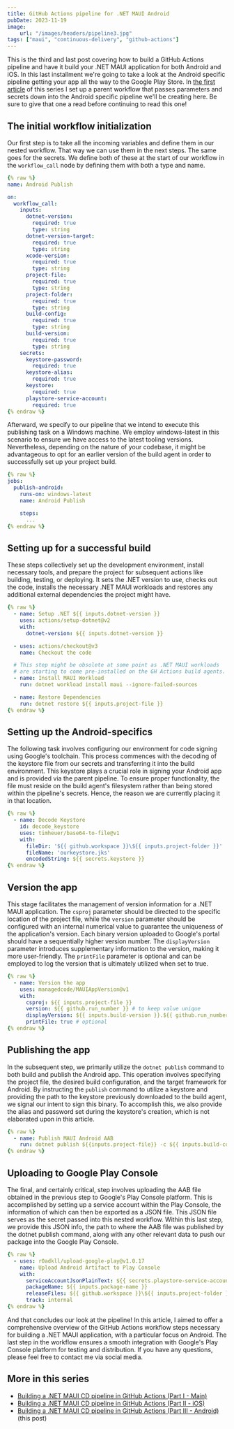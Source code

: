 ```yaml
---
title: GitHub Actions pipeline for .NET MAUI Android
pubDate: 2023-11-19
image:
    url: "/images/headers/pipeline3.jpg"
tags: ["maui", "continuous-delivery", "github-actions"]
---
```


This is the third and last post covering how to build a GitHub Actions pipeline and have it build your .NET MAUI application for both Android and iOS. In this last installment we're going to take a look at the Android specific pipeline getting your app all the way to the Google Play Store. In [the first article](https://www.thewissen.io/making-maui-cd-pipeline/) of this series I set up a parent workflow that passes parameters and secrets down into the Android specific pipeline we'll be creating here. Be sure to give that one a read before continuing to read this one!

## The initial workflow initialization
Our first step is to take all the incoming variables and define them in our nested workflow. That way we can use them in the next steps. The same goes for the secrets. We define both of these at the start of our workflow in the `workflow_call` node by defining them with both a type and name.

```yaml
{% raw %}
name: Android Publish

on:
  workflow_call:
    inputs:
      dotnet-version:
        required: true
        type: string
      dotnet-version-target:
        required: true
        type: string
      xcode-version:
        required: true
        type: string
      project-file:
        required: true
        type: string
      project-folder:
        required: true
        type: string
      build-config:
        required: true
        type: string
      build-version:
        required: true
        type: string
    secrets:      
      keystore-password:
        required: true
      keystore-alias:
        required: true
      keystore:
        required: true
      playstore-service-account:
        required: true
{% endraw %}
```

Afterward, we specify to our pipeline that we intend to execute this publishing task on a Windows machine. We employ windows-latest in this scenario to ensure we have access to the latest tooling versions. Nevertheless, depending on the nature of your codebase, it might be advantageous to opt for an earlier version of the build agent in order to successfully set up your project build.

```yaml
{% raw %}
jobs:
  publish-android:
    runs-on: windows-latest
    name: Android Publish

    steps:
      ...
{% endraw %}
```

## Setting up for a successful build

These steps collectively set up the development environment, install necessary tools, and prepare the project for subsequent actions like building, testing, or deploying. It sets the .NET version to use, checks out the code, installs the necessary .NET MAUI workloads and restores any additional external dependencies the project might have.

```yaml
{% raw %}
  - name: Setup .NET ${{ inputs.dotnet-version }}
    uses: actions/setup-dotnet@v2
    with:
      dotnet-version: ${{ inputs.dotnet-version }}

  - uses: actions/checkout@v3
    name: Checkout the code

  # This step might be obsolete at some point as .NET MAUI workloads 
  # are starting to come pre-installed on the GH Actions build agents.
  - name: Install MAUI Workload
    run: dotnet workload install maui --ignore-failed-sources

  - name: Restore Dependencies
    run: dotnet restore ${{ inputs.project-file }}
{% endraw %}
```

## Setting up the Android-specifics

The following task involves configuring our environment for code signing using Google's toolchain. This process commences with the decoding of the keystore file from our secrets and transferring it into the build environment. This keystore plays a crucial role in signing your Android app and is provided via the parent pipeline. To ensure proper functionality, the file must reside on the build agent's filesystem rather than being stored within the pipeline's secrets. Hence, the reason we are currently placing it in that location.

```yaml
{% raw %}
  - name: Decode Keystore
    id: decode_keystore
    uses: timheuer/base64-to-file@v1
    with:
      fileDir: '${{ github.workspace }}\${{ inputs.project-folder }}'
      fileName: 'ourkeystore.jks'
      encodedString: ${{ secrets.keystore }}
{% endraw %}
```

## Version the app

This stage facilitates the management of version information for a .NET MAUI application. The `csproj` parameter should be directed to the specific location of the project file, while the `version` parameter should be configured with an internal numerical value to guarantee the uniqueness of the application's version. Each binary version uploaded to Google's portal should have a sequentially higher version number. The `displayVersion` parameter introduces supplementary information to the version, making it more user-friendly. The `printFile` parameter is optional and can be employed to log the version that is ultimately utilized when set to true.

```yaml
{% raw %}
  - name: Version the app
    uses: managedcode/MAUIAppVersion@v1
    with: 
      csproj: ${{ inputs.project-file }}
      version: ${{ github.run_number }} # to keep value unique
      displayVersion: ${{ inputs.build-version }}.${{ github.run_number }}
      printFile: true # optional
{% endraw %}
```

## Publishing the app

In the subsequent step, we primarily utilize the `dotnet publish` command to both build and publish the Android app. This operation involves specifying the project file, the desired build configuration, and the target framework for Android. By instructing the `publish` command to utilize a keystore and providing the path to the keystore previously downloaded to the build agent, we signal our intent to sign this binary. To accomplish this, we also provide the alias and password set during the keystore's creation, which is not elaborated upon in this article.

```yaml
{% raw %}
  - name: Publish MAUI Android AAB
    run: dotnet publish ${{inputs.project-file}} -c ${{ inputs.build-config }} -f ${{ inputs.dotnet-version-target }}-android /p:AndroidPackageFormats=aab /p:AndroidKeyStore=true /p:AndroidSigningKeyStore=ourkeystore.jks /p:AndroidSigningKeyAlias=${{secrets.keystore-alias}} /p:AndroidSigningKeyPass="${{ secrets.keystore-password }}" /p:AndroidSigningStorePass="${{ secrets.keystore-password }}" --no-restore
{% endraw %}
```               

## Uploading to Google Play Console
The final, and certainly critical, step involves uploading the AAB file obtained in the previous step to Google's Play Console platform. This is accomplished by setting up a service account within the Play Console, the information of which can then be exported as a JSON file. This JSON file serves as the secret passed into this nested workflow. Within this last step, we provide this JSON info, the path to where the AAB file was published by the dotnet publish command, along with any other relevant data to push our package into the Google Play Console.

```yaml
{% raw %}
  - uses: r0adkll/upload-google-play@v1.0.17
    name: Upload Android Artifact to Play Console
    with:
      serviceAccountJsonPlainText: ${{ secrets.playstore-service-account }}
      packageName: ${{ inputs.package-name }}
      releaseFiles: ${{ github.workspace }}\${{ inputs.project-folder }}\bin\${{ inputs.build-config }}\${{ inputs.dotnet-version-target }}-android\${{ inputs.package-name }}-Signed.aab
      track: internal
{% endraw %}
```

And that concludes our look at the pipeline! In this article, I aimed to offer a comprehensive overview of the GitHub Actions workflow steps necessary for building a .NET MAUI application, with a particular focus on Android. The last step in the workflow ensures a smooth integration with Google's Play Console platform for testing and distribution. If you have any questions, please feel free to contact me via social media.

## More in this series

- [Building a .NET MAUI CD pipeline in GitHub Actions (Part I - Main)](https://thewissen.io/making-maui-cd-pipeline/)
- [Building a .NET MAUI CD pipeline in GitHub Actions (Part II - iOS)](https://thewissen.io/making-maui-cd-pipeline-part2/)
- [Building a .NET MAUI CD pipeline in GitHub Actions (Part III - Android)](https://thewissen.io/making-maui-cd-pipeline-part3/) (this post)
